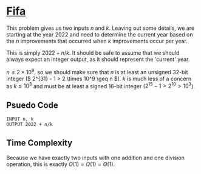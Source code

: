 # [Fifa](https://open.kattis.com/problems/fifa)

This problem gives us two inputs $n$ and $k$. Leaving out some details, we are starting at the year $2022$ and need to determine the current year based on the $n$ improvements that occurred when $k$ improvements occur per year.

This is simply $2022 + n/k$. It should be safe to assume that we should always expect an integer output, as it should represent the 'current' year.

 $n \leq 2 \times 10^9$, so we should make sure that $n$ is at least an unsigned 32-bit integer ($ 2^{31} - 1 > 2 \times 10^9 \geq n $). $k$ is much less of a concern as $k \leq 10^3$ and must be at least a signed 16-bit integer ($2^{15} - 1 > 2^{10} > 10^3$).

## Psuedo Code
```
INPUT n, k
OUTPUT 2022 + n/k
```

## Time Complexity
Because we have exactly two inputs with one addition and one division operation, this is exactly $O(1) = \Omega(1) = \Theta(1)$.